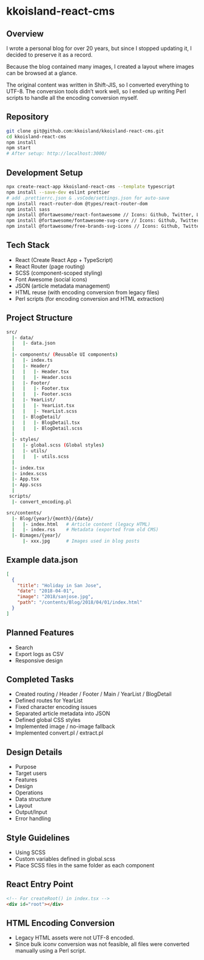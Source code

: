 # kkoisland-react-cms

## Overview

I wrote a personal blog for over 20 years, but since I stopped updating it, I decided to preserve it as a record.

Because the blog contained many images, I created a layout where images can be browsed at a glance.

The original content was written in Shift-JIS, so I converted everything to UTF-8. The conversion tools didn’t work well, so I ended up writing Perl scripts to handle all the encoding conversion myself.

## Repository

```bash
git clone git@github.com:kkoisland/kkoisland-react-cms.git
cd kkoisland-react-cms
npm install
npm start
# After setup: http://localhost:3000/
```

## Development Setup

```bash
npx create-react-app kkoisland-react-cms --template typescript
npm install --save-dev eslint prettier
# add .prettierrc.json & .vsCode/settings.json for auto-save
npm install react-router-dom @types/react-router-dom
npm install sass
npm install @fortawesome/react-fontawesome // Icons: Github, Twitter, LinkedIn
npm install @fortawesome/fontawesome-svg-core // Icons: Github, Twitter, LinkedIn
npm install @fortawesome/free-brands-svg-icons // Icons: Github, Twitter, LinkedIn
```

## Tech Stack

- React (Create React App + TypeScript)
- React Router (page routing)
- SCSS (component-scoped styling)
- Font Awesome (social icons)
- JSON (article metadata management)
- HTML reuse (with encoding conversion from legacy files)
- Perl scripts (for encoding conversion and HTML extraction)

## Project Structure

```bash
src/
  |- data/
  |   |- data.json
  |
  |- components/ (Reusable UI components)
  |   |- index.ts
  |   |- Header/
  |   |   |- Header.tsx
  |   |   |- Header.scss
  |   |- Footer/
  |   |   |- Footer.tsx
  |   |   |- Footer.scss
  |   |- YearList/
  |   |   |- YearList.tsx
  |   |   |- YearList.scss
  |   |- BlogDetail/
  |   |   |- BlogDetail.tsx
  |   |   |- BlogDetail.scss
  |
  |- styles/
  |   |- global.scss (Global styles)
  |   |- utils/
  |   |   |- utils.scss
  |
  |- index.tsx
  |- index.scss
  |- App.tsx
  |- App.scss
  |
 scripts/
  |- convert_encoding.pl

src/contents/
  |- Blog/{year}/{month}/{date}/
  |   |- index.html   # Article content (legacy HTML)
  |   |- index.rss    # Metadata (exported from old CMS)
  |- Bimages/{year}/
      |- xxx.jpg      # Images used in blog posts
```

## Example data.json

```json
[
  {
    "title": "Holiday in San Jose",
    "date": "2018-04-01",
    "image": "2018/sanjose.jpg",
    "path": "/contents/Blog/2018/04/01/index.html"
  }
]
```

## Planned Features

- Search
- Export logs as CSV
- Responsive design

## Completed Tasks

- Created routing / Header / Footer / Main / YearList / BlogDetail
- Defined routes for YearList
- Fixed character encoding issues
- Separated article metadata into JSON
- Defined global CSS styles
- Implemented image / no-image fallback
- Implemented convert.pl / extract.pl

## Design Details

- Purpose
- Target users
- Features
- Design
- Operations
- Data structure
- Layout
- Output/Input
- Error handling

## Style Guidelines

- Using SCSS
- Custom variables defined in global.scss
- Place SCSS files in the same folder as each component

## React Entry Point

```html
<!-- For createRoot() in index.tsx -->
<div id="root"></div>
```

## HTML Encoding Conversion

- Legacy HTML assets were not UTF-8 encoded.
- Since bulk iconv conversion was not feasible, all files were converted manually using a Perl script.
